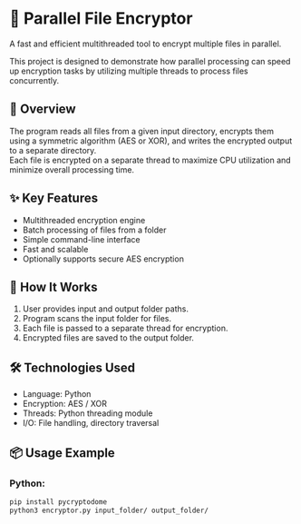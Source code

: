 # 🔐 Parallel File Encryptor

A fast and efficient multithreaded tool to encrypt multiple files in parallel.

This project is designed to demonstrate how parallel processing can speed up encryption tasks by utilizing multiple threads to process files concurrently.

## 🚀 Overview

The program reads all files from a given input directory, encrypts them using a symmetric algorithm (AES or XOR), and writes the encrypted output to a separate directory.  
Each file is encrypted on a separate thread to maximize CPU utilization and minimize overall processing time.

## ✨ Key Features

- Multithreaded encryption engine
- Batch processing of files from a folder
- Simple command-line interface
- Fast and scalable
- Optionally supports secure AES encryption

## 🧠 How It Works

1. User provides input and output folder paths.
2. Program scans the input folder for files.
3. Each file is passed to a separate thread for encryption.
4. Encrypted files are saved to the output folder.


## 🛠 Technologies Used

- Language:  Python
- Encryption: AES / XOR
- Threads:  Python threading module
- I/O: File handling, directory traversal

## 📦 Usage Example

### Python:
```bash
pip install pycryptodome
python3 encryptor.py input_folder/ output_folder/
